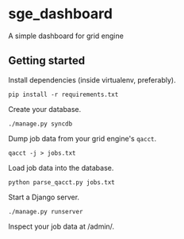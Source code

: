 sge_dashboard
=============

A simple dashboard for grid engine

Getting started
---------------

Install dependencies (inside virtualenv, preferably).

    pip install -r requirements.txt

Create your database.

    ./manage.py syncdb

Dump job data from your grid engine's ``qacct``.

    qacct -j > jobs.txt

Load job data into the database.

    python parse_qacct.py jobs.txt

Start a Django server.

    ./manage.py runserver

Inspect your job data at /admin/.
